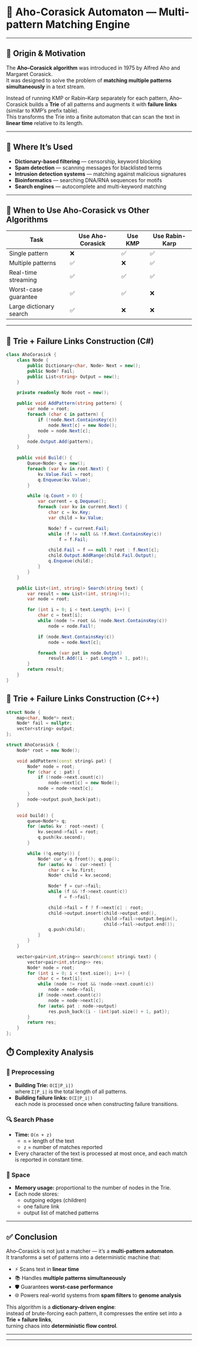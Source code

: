 # 🧠 Aho-Corasick Automaton — Multi-pattern Matching Engine

---

## 📜 Origin & Motivation
The **Aho–Corasick algorithm** was introduced in 1975 by Alfred Aho and Margaret Corasick.  
It was designed to solve the problem of **matching multiple patterns simultaneously** in a text stream.

Instead of running KMP or Rabin–Karp separately for each pattern, Aho–Corasick builds a **Trie** of all patterns and augments it with **failure links** (similar to KMP’s prefix table).  
This transforms the Trie into a finite automaton that can scan the text in **linear time** relative to its length.

---

## 🧩 Where It’s Used
- **Dictionary-based filtering** — censorship, keyword blocking  
- **Spam detection** — scanning messages for blacklisted terms  
- **Intrusion detection systems** — matching against malicious signatures  
- **Bioinformatics** — searching DNA/RNA sequences for motifs  
- **Search engines** — autocomplete and multi-keyword matching  

---

## 🔁 When to Use Aho-Corasick vs Other Algorithms

| Task                  | Use Aho-Corasick | Use KMP | Use Rabin-Karp |
|-----------------------|------------------|---------|----------------|
| Single pattern        | ❌               | ✅      | ✅             |
| Multiple patterns     | ✅               | ❌      | ✅             |
| Real-time streaming   | ✅               | ✅      | ✅             |
| Worst-case guarantee  | ✅               | ✅      | ❌             |
| Large dictionary search | ✅             | ❌      | ❌             |

---

## 🧱 Trie + Failure Links Construction (C#)

```csharp
class AhoCorasick {
    class Node {
        public Dictionary<char, Node> Next = new();
        public Node? Fail;
        public List<string> Output = new();
    }

    private readonly Node root = new();

    public void AddPattern(string pattern) {
        var node = root;
        foreach (char c in pattern) {
            if (!node.Next.ContainsKey(c))
                node.Next[c] = new Node();
            node = node.Next[c];
        }
        node.Output.Add(pattern);
    }

    public void Build() {
        Queue<Node> q = new();
        foreach (var kv in root.Next) {
            kv.Value.Fail = root;
            q.Enqueue(kv.Value);
        }

        while (q.Count > 0) {
            var current = q.Dequeue();
            foreach (var kv in current.Next) {
                char c = kv.Key;
                var child = kv.Value;

                Node? f = current.Fail;
                while (f != null && !f.Next.ContainsKey(c))
                    f = f.Fail;

                child.Fail = f == null ? root : f.Next[c];
                child.Output.AddRange(child.Fail.Output);
                q.Enqueue(child);
            }
        }
    }

    public List<(int, string)> Search(string text) {
        var result = new List<(int, string)>();
        var node = root;

        for (int i = 0; i < text.Length; i++) {
            char c = text[i];
            while (node != root && !node.Next.ContainsKey(c))
                node = node.Fail!;

            if (node.Next.ContainsKey(c))
                node = node.Next[c];

            foreach (var pat in node.Output)
                result.Add((i - pat.Length + 1, pat));
        }
        return result;
    }
}
```


## 🧱 Trie + Failure Links Construction (C++)

```cpp
struct Node {
    map<char, Node*> next;
    Node* fail = nullptr;
    vector<string> output;
};

struct AhoCorasick {
    Node* root = new Node();

    void addPattern(const string& pat) {
        Node* node = root;
        for (char c : pat) {
            if (!node->next.count(c))
                node->next[c] = new Node();
            node = node->next[c];
        }
        node->output.push_back(pat);
    }

    void build() {
        queue<Node*> q;
        for (auto& kv : root->next) {
            kv.second->fail = root;
            q.push(kv.second);
        }

        while (!q.empty()) {
            Node* cur = q.front(); q.pop();
            for (auto& kv : cur->next) {
                char c = kv.first;
                Node* child = kv.second;

                Node* f = cur->fail;
                while (f && !f->next.count(c))
                    f = f->fail;

                child->fail = f ? f->next[c] : root;
                child->output.insert(child->output.end(),
                                     child->fail->output.begin(),
                                     child->fail->output.end());
                q.push(child);
            }
        }
    }

    vector<pair<int,string>> search(const string& text) {
        vector<pair<int,string>> res;
        Node* node = root;
        for (int i = 0; i < text.size(); i++) {
            char c = text[i];
            while (node != root && !node->next.count(c))
                node = node->fail;
            if (node->next.count(c))
                node = node->next[c];
            for (auto& pat : node->output)
                res.push_back({i - (int)pat.size() + 1, pat});
        }
        return res;
    }
};
```

## ⏱️ Complexity Analysis

### 🔧 Preprocessing
- **Building Trie:** `O(Σ|P_i|)`  
  where `Σ|P_i|` is the total length of all patterns.  
- **Building failure links:** `O(Σ|P_i|)`  
  each node is processed once when constructing failure transitions.

### 🔍 Search Phase
- **Time:** `O(n + z)`  
  - `n` = length of the text  
  - `z` = number of matches reported  
- Every character of the text is processed at most once, and each match is reported in constant time.

### 💾 Space
- **Memory usage:** proportional to the number of nodes in the Trie.  
- Each node stores:  
  - outgoing edges (children)  
  - one failure link  
  - output list of matched patterns  

---

## ✅ Conclusion

Aho–Corasick is not just a matcher — it’s a **multi-pattern automaton**.  
It transforms a set of patterns into a deterministic machine that:

- ⚡ Scans text in **linear time**  
- 📚 Handles **multiple patterns simultaneously**  
- 🛡️ Guarantees **worst-case performance**  
- 🌐 Powers real-world systems from **spam filters** to **genome analysis**  

This algorithm is a **dictionary-driven engine**:  
instead of brute-forcing each pattern, it compresses the entire set into a **Trie + failure links**,  
turning chaos into **deterministic flow control**.  

---


---
